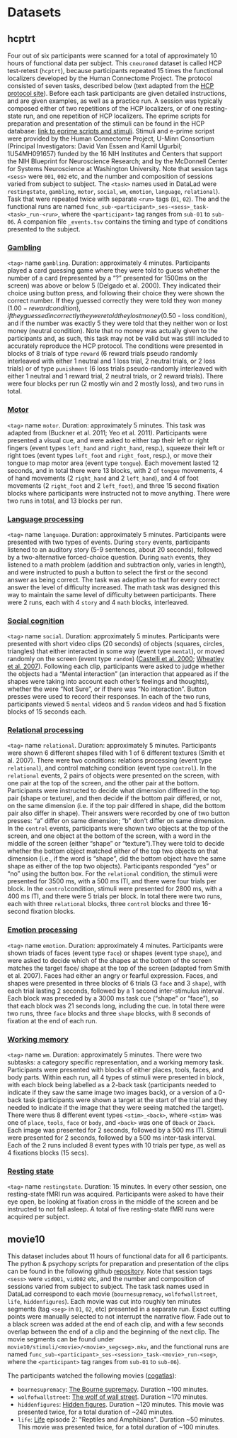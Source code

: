 # Datasets

## hcptrt

Four out of six participants were scanned for a total of approximately 10 hours of functional data per subject. This `cneuromod` dataset is called HCP test-retest (`hcptrt`), because participants repeated 15 times the functional localizers developed by the Human Connectome Project. The protocol consisted of seven tasks, described below (text adapted from the [HCP protocol site](http://protocols.humanconnectome.org/HCP/3T/task-fMRI-protocol-details.html)). Before each task participants are given detailed instructions, and are given examples, as well as a practice run. A session was typically composed either of two repetitions of the HCP localizers, or of one resting-state run, and one repetition of HCP localizers. The eprime scripts for preparation and presentation of the stimuli can be found in the HCP database: [link to eprime scripts and stimuli](https://db.humanconnectome.org/app/action/ChooseDownloadResources?project=HCP_Resources&resource=Scripts&filePath=HCP_TFMRI_scripts.zip).
Stimuli and e-prime scripst were provided by the Human Connectome Project, U-Minn Consortium (Principal Investigators: David Van Essen and Kamil Ugurbil; 1U54MH091657) funded by the 16 NIH Institutes and Centers that support the NIH Blueprint for Neuroscience Research; and by the McDonnell Center for Systems Neuroscience at Washington University. Note that session tags `<sess>` were `001`, `002` etc, and the number and composition of sessions varied from subject to subject. The `<task>` names used in DataLad were `restingstate`, `gambling`, `motor`, `social`, `wm`, `emotion`, `language`, `relational`). Task that were repeated twice with separate `<run>` tags (`01`, `02`).  The and the functional runs are named `func_sub-<participant>_ses-<sess>_task-<task>_run-<run>`, where the `<participant>` tag ranges from `sub-01` to `sub-06`. A companion file `_events.tsv` contains the timing and type of conditions presented to the subject.


### [Gambling](http://www.cognitiveatlas.org/task/id/trm_550b5c1a7f4db/)
`<tag>` name `gambling`. Duration: approximately 4 minutes. Participants played a card guessing game where they were told to guess whether the number of a card (represented by a “?” presented for 1500ms on the screen) was above or below 5 (Delgado et al. 2000). They indicated their choice using button press, and following their choice they were shown the correct number. If they guessed correctly they were told they won money ($1.00 - reward condition), if they guessed incorrectly they were told they lost money ($0.50 - loss condition), and if the number was exactly 5 they were told that they neither won or lost money (neutral condition). Note that no money was actually given to the participants and, as such, this task may not be valid but was still included to accurately reproduce the HCP protocol. The conditions were presented in blocks of 8 trials of type `reward` (6 reward trials pseudo randomly interleaved with either 1 neutral and 1 loss trial, 2 neutral trials, or 2 loss trials) or of type `punishment` (6 loss trials pseudo-randomly interleaved with either 1 neutral and 1 reward trial, 2 neutral trials, or 2 reward trials). There were four blocks per run (2 mostly win and 2 mostly loss), and two runs in total.

### [Motor](http://www.cognitiveatlas.org/task/id/trm_550b53d7dd674/)
`<tag>` name `motor`. Duration: approximately 5 minutes. This task was adapted from (Buckner et al. 2011; Yeo et al. 2011). Participants were presented a visual cue, and were asked to either tap their left or right fingers (event types `left_hand` and `right_hand`, resp.), squeeze their left or right toes (event types `left_foot` and `right_foot`, resp.), or move their tongue to map motor area (event type `tongue`). Each movement lasted 12 seconds, and in total there were 13 blocks, with 2 of `tongue` movements, 4 of hand movements (2 `right_hand` and 2 `left_hand`), and 4 of foot movements (2 `right_foot` and 2 `left_foot`), and three 15 second fixation blocks where participants were instructed not to move anything. There were two runs in total, and 13 blocks per run.

### [Language processing](http://www.cognitiveatlas.org/task/id/trm_550b54a8b30f4/)
`<tag>` name `language`. Duration: approximately 5 minutes. Participants were presented with two types of events. During `story` events, participants listened to an auditory story (5-9 sentences, about 20 seconds), followed by a two-alternative forced-choice question. During `math` events, they listened to a math problem (addition and subtraction only, varies in length), and were instructed to push a button to select the first or the second answer as being correct. The task was adaptive so that for every correct answer the level of difficulty increased. The math task was designed this way to maintain the same level of difficulty between participants. There were 2 runs, each with 4 `story` and 4 `math` blocks, interleaved.

### [Social cognition](http://www.cognitiveatlas.org/task/id/trm_550b557e5f90e/)
`<tag>` name `social`. Duration: approximately 5 minutes. Participants were presented with short video clips (20 seconds) of objects (squares, circles, triangles) that either interacted in some way (event type `mental`), or moved randomly on the screen (event type `random`) ([Castelli et al. 2000](https://doi.org/10.1006/nimg.2000.0612); [Wheatley et al. 2007](https://doi.org/10.1111/j.1467-9280.2007.01923.x)). Following each clip, participants were asked to judge whether the objects had a “Mental interaction” (an interaction that appeared as if the shapes were taking into account each other’s feelings and thoughts), whether the were “Not Sure”, or if there was “No interaction”. Button presses were used to record their responses. In each of the two runs, participants viewed 5 `mental` videos and 5 `random` videos and had 5 fixation blocks of 15 seconds each.

### [Relational processing](http://www.cognitiveatlas.org/task/id/trm_550b5a47aa23e/)
`<tag>` name `relational`. Duration: approximately 5 minutes. Participants were shown 6 different shapes filled with 1 of 6 different textures (Smith et al. 2007). There were two conditions: relations processing (event type `relational`), and control matching condition (event type `control`). In the `relational` events, 2 pairs of objects were presented on the screen, with one pair at the top of the screen, and the other pair at the bottom. Participants were instructed to decide what dimension differed in the top pair (shape or texture), and then decide if the bottom pair differed, or not, on the same dimension (i.e. if the top pair differed in shape, did the bottom pair also differ in shape). Their answers were recorded by one of two button presses: “a” differ on same dimension; “b” don't differ on same dimension. In the `control` events, participants were shown two objects at the top of the screen, and one object at the bottom of the screen, with a word in the middle of the screen (either “shape” or “texture”).They were told to decide whether the bottom object matched either of the top two objects on that dimension (i.e., if the word is “shape”, did the bottom object have the same shape as either of the top two objects). Participants responded “yes” or “no” using the button box. For the `relational` condition, the stimuli were presented for 3500 ms, with a 500 ms ITI, and there were four trials per block. In the `control`condition, stimuli were presented for 2800 ms, with a 400 ms ITI, and there were 5 trials per block. In total there were two runs, each with three `relational` blocks, three `control` blocks and three 16-second fixation blocks.

### [Emotion processing](http://www.cognitiveatlas.org/task/id/trm_550b5b066d37b/)  
`<tag>` name `emotion`. Duration: approximately 4 minutes. Participants were shown triads of faces (event type `face`) or shapes (event type `shape`), and were asked to decide which of the shapes at the bottom of the screen matches the target face/ shape at the top of the screen (adapted from Smith et al. 2007). Faces had either an angry or fearful expression. Faces, and shapes were presented in three blocks of 6 trials (3 `face` and 3 `shape`), with each trial lasting 2 seconds, followed by a 1 second inter-stimulus interval. Each block was preceded by a 3000 ms task cue (“shape” or “face”), so that each block was 21 seconds long, including the cue. In total there were two runs, three `face` blocks and three `shape` blocks, with 8 seconds of fixation at the end of each run.

### [Working memory](http://www.cognitiveatlas.org/task/id/trm_550b50095d4a3/)  
`<tag>` name `wm`. Duration: approximately 5 minutes. There were two subtasks: a category specific representation, and a working memory task. Participants were presented with blocks of either places, tools, faces, and body parts. Within each run, all 4 types of stimuli were presented in block, with each block being labelled as a 2-back task (participants needed to indicate if they saw the same image two images back), or a version of a 0-back task (participants were shown a target at the start of the trial and they needed to indicate if the image that they were seeing matched the target). There were thus 8 different event types `<stim>_<back>`, where `<stim>` was one of `place`, `tools`, `face` or `body`, and `<back>` was one of `0back` or `2back`. Each image was presented for 2 seconds, followed by a 500 ms ITI. Stimuli were presented for 2 seconds, followed by a 500 ms inter-task interval. Each of the 2 runs included 8 event types with 10 trials per type, as well as 4 fixations blocks (15 secs).

### [Resting state](http://www.cognitiveatlas.org/task/id/trm_4c8a834779883/)
`<tag>` name `restingstate`. Duration: 15 minutes. In every other session, one resting-state fMRI run was acquired. Participants were asked to have their eye open, be looking at fixation cross in the middle of the screen and be instructed to not fall asleep. A total of five resting-state fMRI runs were acquired per subject.

## movie10

This dataset includes about 11 hours of functional data for all 6 participants. The python & psychopy scripts for preparation and presentation of the clips can be found in the following github [repository](https://github.com/courtois-neuromod/task_stimuli).
Note that session tags `<sess>` were `vid001`, `vid002` etc, and the number and composition of sessions varied from subject to subject. The task task names used in DataLad correspond to each movie (`bournesupremacy`, `wolfofwallstreet`, `life`, `hiddenfigures`). Each movie was cut into roughly ten minutes segments (tag `<seg>` in `01`, `02`, etc) presented in a separate run.  Exact cutting points were manually selected to not interrupt the narrative flow. Fade out to a black screen was added at the end of each clip, and with a few seconds overlap between the end of a clip and the beginning of the next clip. The movie segments can be found under `movie10/stimuli/<movie>/<movie>_seg<seg>.mkv`, and the functional runs are named `func_sub-<participant>_ses-<session>_task-<movie>_run-<seg>`, where the `<participant>` tag ranges from `sub-01` to `sub-06`).

The participants watched the following movies ([cogatlas](https://www.cognitiveatlas.org/id/trm_4c898da401420/)):
 * `bournesupremacy`: [The Bourne supremacy](https://en.wikipedia.org/wiki/The_Bourne_Supremacy_%28film%29). Duration ~100 minutes.
 * `wolfofwallstreet`: [The wolf of wall street](https://en.wikipedia.org/wiki/The_Wolf_of_Wall_Street_%282013_film%29). Duration ~170 minutes.
 * `hiddenfigures`: [Hidden figures](https://en.wikipedia.org/wiki/Hidden_Figures). Duration ~120 minutes. This movie was presented twice, for a total duration of ~240 minutes.
 * `life`: [Life](https://en.wikipedia.org/wiki/Life_(British_TV_series)) episode 2: "Reptiles and Amphibians".  Duration ~50 minutes. This movie was presented twice, for a total duration of ~100 minutes.
